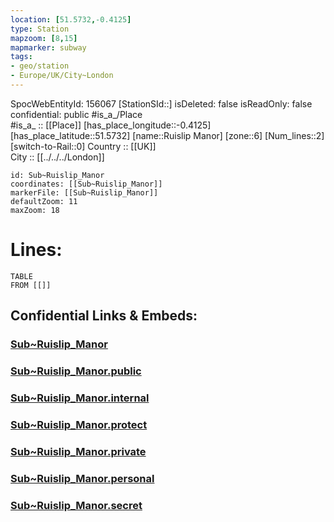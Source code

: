 ```yaml
---
location: [51.5732,-0.4125] 
type: Station 
mapzoom: [8,15] 
mapmarker: subway 
tags:
- geo/station
- Europe/UK/City~London
---
```

SpocWebEntityId: 156067
[StationSId::] 
isDeleted: false
isReadOnly: false
confidential: public
#is_a_/Place  
#is_a_ :: [[Place]] 
[has_place_longitude::-0.4125] 
[has_place_latitude::51.5732] 
[name::Ruislip Manor] 
[zone::6] 
[Num_lines::2] 
[switch-to-Rail::0] 
Country :: [[UK]]  
City :: [[../../../London]]  


```leaflet
id: Sub~Ruislip_Manor
coordinates: [[Sub~Ruislip_Manor]] 
markerFile: [[Sub~Ruislip_Manor]] 
defaultZoom: 11 
maxZoom: 18
```


# Lines: 
```dataview
TABLE 
FROM [[]] 
```


## Confidential Links & Embeds: 

### [Sub~Ruislip_Manor](/_Standards/Earth/Continent/Europe/Europe~North/UK/England/Regions~England/London,Greater/cities~GreaterLondon/Underground/Station/Sub~Ruislip_Manor.md) 

### [Sub~Ruislip_Manor.public](/_public/Earth/Continent/Europe/Europe~North/UK/England/Regions~England/London,Greater/cities~GreaterLondon/Underground/Station/Sub~Ruislip_Manor.public.md) 

### [Sub~Ruislip_Manor.internal](/_internal/Earth/Continent/Europe/Europe~North/UK/England/Regions~England/London,Greater/cities~GreaterLondon/Underground/Station/Sub~Ruislip_Manor.internal.md) 

### [Sub~Ruislip_Manor.protect](/_protect/Earth/Continent/Europe/Europe~North/UK/England/Regions~England/London,Greater/cities~GreaterLondon/Underground/Station/Sub~Ruislip_Manor.protect.md) 

### [Sub~Ruislip_Manor.private](/_private/Earth/Continent/Europe/Europe~North/UK/England/Regions~England/London,Greater/cities~GreaterLondon/Underground/Station/Sub~Ruislip_Manor.private.md) 

### [Sub~Ruislip_Manor.personal](/_personal/Earth/Continent/Europe/Europe~North/UK/England/Regions~England/London,Greater/cities~GreaterLondon/Underground/Station/Sub~Ruislip_Manor.personal.md) 

### [Sub~Ruislip_Manor.secret](/_secret/Earth/Continent/Europe/Europe~North/UK/England/Regions~England/London,Greater/cities~GreaterLondon/Underground/Station/Sub~Ruislip_Manor.secret.md)

